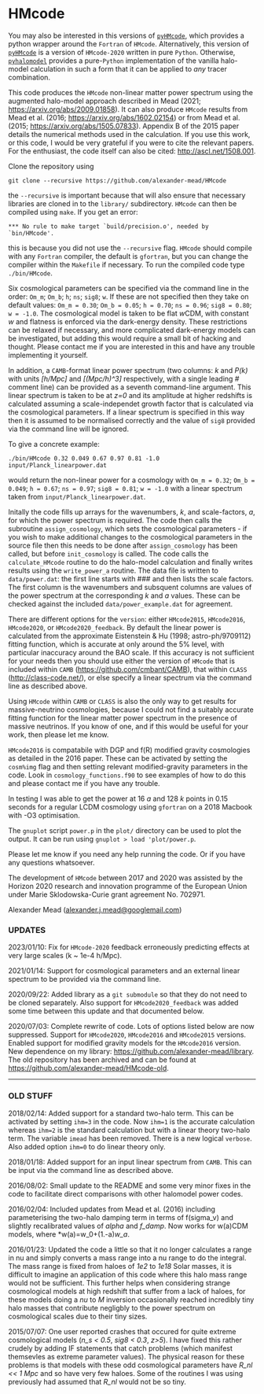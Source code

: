 # HMcode

You may also be interested in this versions of [`pyHMcode`](https://github.com/tilmantroester/pyhmcode), which provides a python wrapper around the `Fortran` of `HMcode`. Alternatively, this version of [`pyHMcode`](https://github.com/alexander-mead/pyhmcode) is a version of `HMcode-2020` written in pure `Python`. Otherwise, [`pyhalomodel`](https://github.com/alexander-mead/pyhalomodel) provides a pure-`Python` implementation of the vanilla halo-model calculation in such a form that it can be applied to *any* tracer combination.

This code produces the `HMcode` non-linear matter power spectrum using the augmented halo-model approach described in Mead (2021; https://arxiv.org/abs/2009.01858). It can also produce `HMcode` results from Mead et al. (2016; https://arxiv.org/abs/1602.02154) or from Mead et al. (2015; https://arxiv.org/abs/1505.07833). Appendix B of the 2015 paper details the numerical methods used in the calculation. If you use this work, or this code, I would be very grateful if you were to cite the relevant papers. For the enthusiast, the code itself can also be cited: http://ascl.net/1508.001.

Clone the repository using
```
git clone --recursive https://github.com/alexander-mead/HMcode
```
the `--recursive` is important because that will also ensure that necessary libraries are cloned in to the `library/` subdirectory. `HMcode` can then be compiled using `make`. If you get an error: 
```
*** No rule to make target `build/precision.o', needed by `bin/HMcode'.
```
this is because you did not use the `--recursive` flag. `HMcode` should compile with any `Fortran` compiler, the default is `gfortran`, but you can change the compiler within the `Makefile` if necessary. To run the compiled code type `./bin/HMcode`.

Six cosmological parameters can be specified via the command line in the order: `Om_m`; `Om_b`; `h`; `ns`; `sig8`; `w`. If these are not specified then they take on default values: `Om_m = 0.30`; `Om_b = 0.05`; `h = 0.70`; `ns = 0.96`; `sig8 = 0.80`; `w = -1.0`. The cosmological model is taken to be flat *w*CDM, with constant *w* and flatness is enforced via the dark-energy density. These restrictions can be relaxed if necessary, and more complicated dark-energy models can be investigated, but adding this would require a small bit of hacking and thought. Please contact me if you are interested in this and have any trouble implementing it yourself. 

In addition, a  `CAMB`-format linear power spectrum (two columns: *k* and *P(k)* with units *[h/Mpc]* and *[(Mpc/h)^3]* respectively, with a single leading *#* comment line) can be provided as a seventh command-line argument. This linear spectrum is taken to be at *z=0* and its amplitude at higher redshifts is calculated assuming a scale-independet growth factor that is calculated via the cosmological parameters. If a linear spectrum is specified in this way then it is assumed to be normalised correctly and the value of `sig8` provided via the command line will be ignored.

To give a concrete example:
```
./bin/HMcode 0.32 0.049 0.67 0.97 0.81 -1.0 input/Planck_linearpower.dat
```
would return the non-linear power for a  cosmology with `Om_m = 0.32`; `Om_b = 0.049`; `h = 0.67`; `ns = 0.97`; `sig8 = 0.81`; `w = -1.0` with a linear spectrum taken from `input/Planck_linearpower.dat`.

Initally the code fills up arrays for the wavenumbers, *k*, and scale-factors, *a*, for which the power spectrum is required. The code then calls the subroutine `assign_cosmology`, which sets the cosmological parameters - if you wish to make additional changes to the cosmological parameters in the source file then this needs to be done after `assign_cosmology` has been called, but before `init_cosmology` is called. The code calls the `calculate_HMcode` routine to do the halo-model calculation and finally writes results using the `write_power_a` routine. The data file is written to `data/power.dat`: the first line starts with ### and then lists the scale factors. The first column is the wavenumbers and subsquent columns are values of the power spectrum at the corresponding *k* and *a* values. These can be checked against the included `data/power_example.dat` for agreement.

There are different options for the `version`: either `HMcode2015`, `HMcode2016`, `HMcode2020`, or `HMcode2020_feedback`. By default the linear power is calculated from the approximate Eistenstein & Hu (1998; astro-ph/9709112) fitting function, which is accurate at only around the 5% level, with particular inaccuracy around the BAO scale. If this accuracy is not sufficient for your needs then you should use either the version of `HMcode` that is included within `CAMB` (https://github.com/cmbant/CAMB), that within `CLASS` (http://class-code.net/), or else specify a linear spectrum via the command line as described above. 

Using `HMcode` within `CAMB` or `CLASS` is also the only way to get results for massive-neutrino cosmologies, because I could not find a suitably accurate fitting function for the linear matter power spectrum in the presence of massive neutrinos. If you know of one, and if this would be useful for your work, then please let me know.

`HMcode2016` is compatabile with DGP and f(R) modified gravity cosmologies as detailed in the 2016 paper. These can be activated by setting the `cosm%img` flag and then setting relevant modified-gravity parameters in the code. Look in `cosmology_functions.f90` to see examples of how to do this and please contact me if you have any trouble.

In testing I was able to get the power at 16 *a* and 128 *k* points in 0.15 seconds for a regular LCDM cosmology using `gfortran` on a 2018 Macbook with -O3 optimisation. 

The `gnuplot` script `power.p` in the `plot/` directory can be used to plot the output. It can be run using `gnuplot > load 'plot/power.p`.

Please let me know if you need any help running the code. Or if you have any questions whatsoever.

The development of `HMcode` between 2017 and 2020 was assisted by the Horizon 2020 research and innovation programme of the European Union under Marie Sklodowska-Curie grant agreement No. 702971.

Alexander Mead
(alexander.j.mead@googlemail.com)

### UPDATES

2023/01/10:
Fix for `HMcode-2020` feedback erroneously predicting effects at very large scales (k ~ 1e-4 h/Mpc).

2021/01/14:
Support for cosmological parameters and an external linear spectrum to be provided via the command line.

2020/09/22:
Added library as a `git submodule` so that they do not need to be cloned separately. Also support for `HMcode2020_feedback` was added some time between this update and that documented below.

2020/07/03:
Complete rewrite of code. Lots of options listed below are now suppressed. Support for `HMcode2020`, `HMcode2016` and `HMcode2015` versions. Enabled support for modified gravity models for the `HMcode2016` version. New dependence on my library: https://github.com/alexander-mead/library. The old repository has been archived and can be found at https://github.com/alexander-mead/HMcode-old.

----

### OLD STUFF

2018/02/14:
Added support for a standard two-halo term. This can be activated by setting `ihm=3` in the code. Now `ihm=1` is the accurate calculation whereas `ihm=2` is the standard calculation but with a linear theory two-halo term. The variable `imead` has been removed. There is a new logical `verbose`. Also added option `ihm=0` to do linear theory only.

2018/01/18:
Added support for an input linear spectrum from `CAMB`. This can be input via the command line as described above.

2016/08/02:
Small update to the README and some very minor fixes in the code to facilitate direct comparisons with other halomodel power codes.

2016/02/04:
Included updates from Mead et al. (2016) including parameterising the two-halo damping term in terms of f(sigma_v) and slightly recalibrated values of *alpha* and *f_damp*. Now works for w(a)CDM models, where *w(a)=w_0+(1.-a)*w_a*.

2016/01/23:
Updated the code a little so that it no longer calculates a range in nu and simply converts a mass range into a nu range to do the integral. The mass range is fixed from haloes of *1e2* to *1e18* Solar masses, it is difficult to imagine an application of this code where this halo mass range would not be sufficient. This further helps when considering strange cosmological models at high redshift that suffer from a lack of haloes, for these models doing a *nu* to *M* inversion occasionally reached incredibly tiny halo masses that contribute negligbly to the power spectrum on cosmological scales due to their tiny sizes.

2015/07/07:
One user reported crashes that occured for quite extreme cosmological models (*n_s < 0.5*, *sig8 < 0.3*, *z>5*). I have fixed this rather crudely by adding IF statements that catch problems (which manifest themsevles as extreme parameter values). The physical reason for these problems is that models with these odd cosmological parameters have *R_nl << 1 Mpc* and so have very few haloes. Some of the routines I was using previously had assumed that *R_nl* would not be so tiny.
